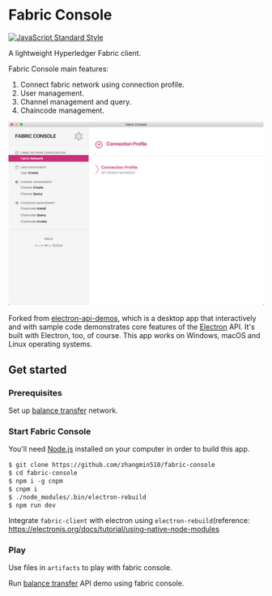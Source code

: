 # Fabric Console 

[![JavaScript Standard Style](https://img.shields.io/badge/code%20style-standard-brightgreen.svg?style=flat)](http://standardjs.com)

A lightweight Hyperledger Fabric client.

Fabric Console main features:
1. Connect fabric network using connection profile.
2. User management.
3. Channel management and query.
4. Chaincode management.

![fabric-console](doc/fabric-console.jpg)

Forked from [electron-api-demos](https://github.com/electron/electron-api-demos), 
which is a desktop app that interactively and with sample code demonstrates core features of the [Electron](http://electron.atom.io) API. It's built with Electron, too, of course. This app works on Windows, macOS and Linux operating systems.

## Get started

### Prerequisites

Set up [balance transfer](https://github.com/hyperledger/fabric-samples/tree/release-1.2/balance-transfer) network.

### Start Fabric Console

You'll need [Node.js](https://nodejs.org) installed on your computer in order to build this app.

```bas
$ git clone https://github.com/zhangmin510/fabric-console
$ cd fabric-console
$ npm i -g cnpm
$ cnpm i
$ ./node_modules/.bin/electron-rebuild
$ npm run dev
```

Integrate `fabric-client` with electron using `electron-rebuild`(reference: https://electronjs.org/docs/tutorial/using-native-node-modules


### Play

Use files in `artifacts` to play with fabric console.

Run [balance transfer](https://github.com/hyperledger/fabric-samples/tree/release-1.2/balance-transfer) API demo using fabric console.